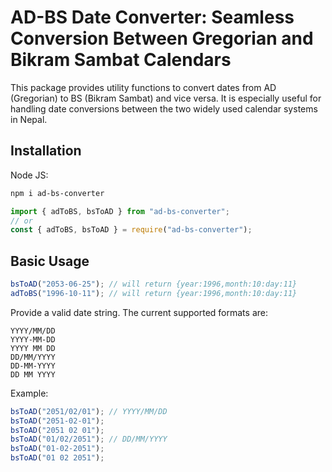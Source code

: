 # AD-BS Date Converter: Seamless Conversion Between Gregorian and Bikram Sambat Calendars

This package provides utility functions to convert dates from AD (Gregorian) to BS (Bikram Sambat) and vice versa. It is especially useful for handling date conversions between the two widely used calendar systems in Nepal.

## Installation

Node JS:

```sh
npm i ad-bs-converter
```

```js
import { adToBS, bsToAD } from "ad-bs-converter";
// or
const { adToBS, bsToAD } = require("ad-bs-converter");
```

## Basic Usage

```js
bsToAD("2053-06-25"); // will return {year:1996,month:10:day:11}
adToBS("1996-10-11"); // will return {year:1996,month:10:day:11}
```

Provide a valid date string. The current supported formats are:

```
YYYY/MM/DD
YYYY-MM-DD
YYYY MM DD
DD/MM/YYYY
DD-MM-YYYY
DD MM YYYY
```

Example:

```js
bsToAD("2051/02/01"); // YYYY/MM/DD
bsToAD("2051-02-01");
bsToAD("2051 02 01");
bsToAD("01/02/2051"); // DD/MM/YYYY
bsToAD("01-02-2051");
bsToAD("01 02 2051");
```
